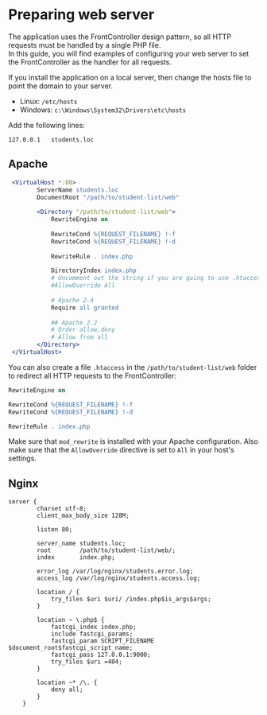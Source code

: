 # Preparing web server
The application uses the FrontController design pattern, so all HTTP requests must be handled by a single PHP file.  
In this guide, you will find examples of configuring your web server to set the FrontController as the handler for all requests.

If you install the application on a local server, then change the hosts file to point the domain to your server.
- Linux: `/etc/hosts`
- Windows: `c:\Windows\System32\Drivers\etc\hosts`

Add the following lines:
```
127.0.0.1   students.loc
```

## Apache
```apache
 <VirtualHost *:80>
        ServerName students.loc
        DocumentRoot "/path/to/student-list/web"
        
        <Directory "/path/to/student-list/web">
            RewriteEngine on
            
            RewriteCond %{REQUEST_FILENAME} !-f
            RewriteCond %{REQUEST_FILENAME} !-d
            
            RewriteRule . index.php

            DirectoryIndex index.php
            # Uncomment out the string if you are going to use .htaccess
            #AllowOverride All
            
            # Apache 2.4
            Require all granted
            
            ## Apache 2.2
            # Order allow,deny
            # Allow from all
        </Directory>
 </VirtualHost>
```
You can also create a file `.htaccess` in the `/path/to/student-list/web` folder to redirect all HTTP requests to the FrontController:
```apache
RewriteEngine on

RewriteCond %{REQUEST_FILENAME} !-f
RewriteCond %{REQUEST_FILENAME} !-d

RewriteRule . index.php
```
Make sure that `mod_rewrite` is installed with your Apache configuration. Also make sure that the `AllowOverride` directive is set to `All` in your host's settings.

## Nginx
```nginx
server {
        charset utf-8;
        client_max_body_size 128M;

        listen 80;

        server_name students.loc;
        root        /path/to/student-list/web/;
        index       index.php;

        error_log /var/log/nginx/students.error.log;
        access_log /var/log/nginx/students.access.log;

        location / {
            try_files $uri $uri/ /index.php$is_args$args;
        }

        location ~ \.php$ {
            fastcgi_index index.php;
            include fastcgi_params;
            fastcgi_param SCRIPT_FILENAME $document_root$fastcgi_script_name;
            fastcgi_pass 127.0.0.1:9000;
            try_files $uri =404;
        }
        
        location ~* /\. {
            deny all;
        }
    }
```
